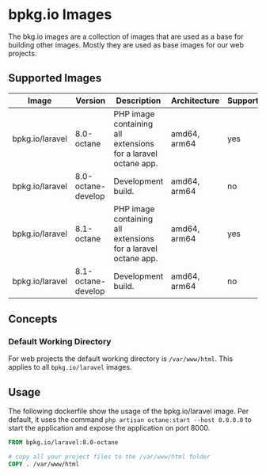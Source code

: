 # bpkg.io Images

The bkg.io images are a collection of images that are used as a base for building other images. Mostly they are used as
base images for our web projects.

## Supported Images

| Image | Version | Description | Architecture | Supported |
| ------ | ------- | ----------- | ------------ | ---------- |
| bpkg.io/laravel | 8.0-octane | PHP image containing all extensions for a laravel octane app. | amd64, arm64 | yes |
| bpkg.io/laravel | 8.0-octane-develop | Development build. | amd64, arm64 | no |
| bpkg.io/laravel | 8.1-octane | PHP image containing all extensions for a laravel octane app. | amd64, arm64 | yes |
| bpkg.io/laravel | 8.1-octane-develop | Development build. | amd64, arm64 | no |

## Concepts

### Default Working Directory

For web projects the default working directory is `/var/www/html`. This applies to all `bpkg.io/laravel` images.

## Usage

The following dockerfile show the usage of the bpkg.io/laravel image. Per default, it uses the
command `php artisan octane:start --host 0.0.0.0` to start the application and expose the application on port 8000.

```dockerfile
FROM bpkg.io/laravel:8.0-octane

# copy all your project files to the /var/www/html folder
COPY . /var/www/html
```